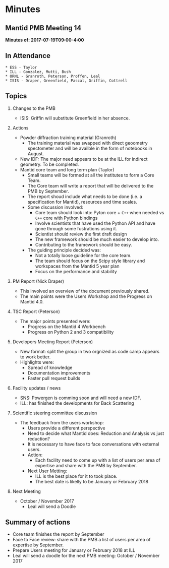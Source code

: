 Minutes
=======


## Mantid PMB Meeting 14

**Minutes of: 2017-07-19T09:00-4:00**


## In Attendance

    * ESS - Taylor
    * ILL - Gonzalez, Mutti, Bush
    * ORNL - Granroth, Peterson, Proffen, Leal
    * ISIS - Draper, Greenfield, Pascal, Griffin, Cottrell

## Topics

1. Changes to the PMB
    - ISIS: Griffin will substitute Greenfield in her absence.

3. Actions
    - Powder diffraction training material (Granroth)
        - The training material was swapped with direct geoometry spectometer and will be availble in the form of notebooks in August.
    - New IDF:
        The major need appears to be at the ILL for indirect geometry. To be completed.
    - Mantid core team and long term plan (Taylor)
        - Small teams will be formed at all the institutes to form a Core Team.
        - The Core team will write a report that will be delivered to the PMB by September.
        - The report shoud include what needs to be done (i.e. a specification for Mantid), resources and time scales.
        - Some discussion involved:
            - Core team should look into: Pyton core + `C++` when needed vs `C++` core with Python bindings
            - Involve scientists that have used the Python API and have gone through some fustrations using it.
            - Scientist should review the first draft design
            - The new framework should be much easier to develop into.
            - Contributing to the framework should be easy.
        - The guiding principle decided was:
            - Not a totally loose guideline for the core team.
            - The team should focus on the Scipy style library and workspaces from the Mantid 5 year plan
            - Focus on the performance and stability            
 
4. PM Report (Nick Draper)
    - This involved an overview of the document previously shared.
    - The main points were the Users Workshop and the Progress on Mantid 4.0.

5. TSC Report (Peterson)
    - The major points presented were:
        - Progress on the Mantid 4 Workbench
        - Progress on Python 2 and 3 compatibility

6. Developers Meeting Report (Peterson)
    - New format: split the group in two orgnized as code camp appears to work better.
    - Highlights were:
        - Spread of knowledge
        - Documentation improvements
        - Faster pull request builds

7. Facility updates / news 
    - SNS: Powergen is comming soon and will need a new IDF.
    - ILL: has finished the developments for Back Scattering

10. Scientific steering committee discussion
    - The feedback from the users workshop:
        - Users provide a different perspective
        - Need to decide what Mantid does: Reduction and Analysis vs just reduction?
        - It is necessary to have face to face conversations with external users.
        - Action:
            - Each facility need to come up with a list of users per area of expertise and share with the PMB by September.
        - Next User Metting:
            - ILL is the best place for it to took place.
            - The best date is likelly to be January or February 2018

12. Next Meeting
    - October / November 2017
        - Leal will send a Doodle

Summary of actions
------------------
- Core team finishes the report by September
- Face to Face review: share with the PMB a list of users per area of expertise by September.
- Prepare Users meeting for January or February 2018 at ILL
- Leal will send a doodle for the next PMB meeting: October / November 2017


